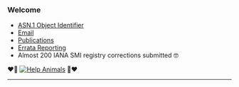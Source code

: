 ### Welcome

- [ASN.1 Object Identifier](http://oid-info.com/get/1.3.6.1.4.1.56521)
- [Email](mailto:jesse.coretta@icloud.com)
- [Publications](https://datatracker.ietf.org/doc/search?name=&sort=&rfcs=on&activedrafts=on&by=author&author=Jesse+Coretta)
- [Errata Reporting](https://www.rfc-editor.org/errata_search.php?rec_status=15&submitter_name=Jesse+Coretta&presentation=table)
- Almost 200 IANA SMI registry corrections submitted 🤓

❤️💜 [![Help Animals](https://img.shields.io/badge/help_animals-gray?label=%F0%9F%90%BE%20%F0%9F%98%BC%20%F0%9F%90%B6&labelColor=yellow)](https://github.com/JesseCoretta/JesseCoretta/blob/main/DONATIONS.md)  💜❤️

----


